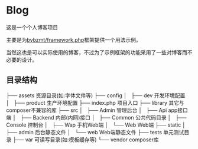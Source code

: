 Blog
========
这是一个个人博客项目

主要是为[bybzmt/framework.php](https://github.com/bybzmt/framework.php)框架提供一个用法示例。

当然这也是可以实际使用的博客，不过为了示例框架的功能采用了一些对博客而不必要的设计。

目录结构
----
├── assets       资源目录(如:字体文件等)
├── config
│   ├── dev      开发环境配置
│   ├── product  生产环境配置
├── index.php    项目入口
├── library      其它与composer不兼容的库
├── src
│   ├── Admin    管理后台
│   ├── Api      app接口端
│   ├── Backend  内部(内网)接口
│   ├── Common   公共代码目录
│   ├── Console  控制台
│   ├── Wap      手机Web端
│   └── Web      Web端
├── static
│   ├── admin    后台静态文件
│   └── web      Web端静态文件
├── tests        单元测试目录
├── var          可读写目录(如:模板缓存等)
└── vendor       composer库
